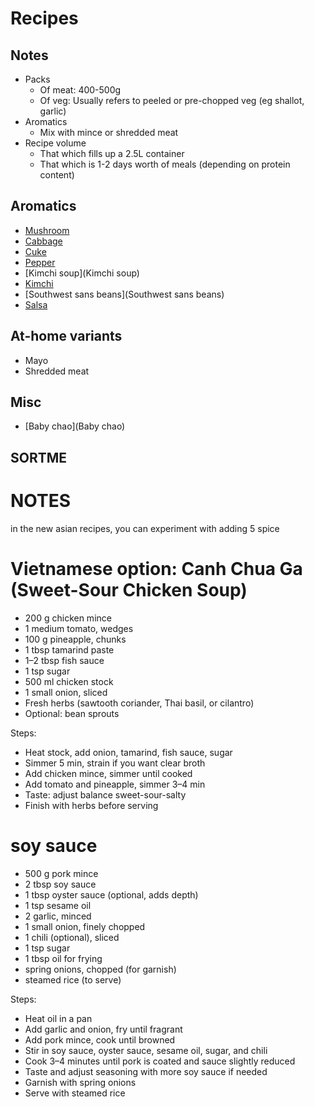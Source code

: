 # Recipes
## Notes
* Packs
    * Of meat: 400-500g
    * Of veg: Usually refers to peeled or pre-chopped veg (eg shallot, garlic)
* Aromatics
    * Mix with mince or shredded meat
* Recipe volume
    * That which fills up a 2.5L container
    * That which is 1-2 days worth of meals (depending on protein content)

## Aromatics
* [Mushroom](Mushroom)
* [Cabbage](Cabbage)
* [Cuke](Cuke)
* [Pepper](Peppers)
* [Kimchi soup](Kimchi soup)
* [Kimchi](Kimchi)
* [Southwest sans beans](Southwest sans beans)
* [Salsa](Salsa)

## At-home variants
* Mayo
* Shredded meat

## Misc
* [Baby chao](Baby chao)

## SORTME

# NOTES
in the new asian recipes, you can experiment with adding 5 spice


# Vietnamese option: Canh Chua Ga (Sweet-Sour Chicken Soup)

* 200 g chicken mince
* 1 medium tomato, wedges
* 100 g pineapple, chunks
* 1 tbsp tamarind paste
* 1–2 tbsp fish sauce
* 1 tsp sugar
* 500 ml chicken stock
* 1 small onion, sliced
* Fresh herbs (sawtooth coriander, Thai basil, or cilantro)
* Optional: bean sprouts

Steps:

* Heat stock, add onion, tamarind, fish sauce, sugar
* Simmer 5 min, strain if you want clear broth
* Add chicken mince, simmer until cooked
* Add tomato and pineapple, simmer 3–4 min
* Taste: adjust balance sweet-sour-salty
* Finish with herbs before serving



# soy sauce
* 500 g pork mince
* 2 tbsp soy sauce
* 1 tbsp oyster sauce (optional, adds depth)
* 1 tsp sesame oil
* 2 garlic, minced
* 1 small onion, finely chopped
* 1 chili (optional), sliced
* 1 tsp sugar
* 1 tbsp oil for frying
* spring onions, chopped (for garnish)
* steamed rice (to serve)

Steps:
* Heat oil in a pan
* Add garlic and onion, fry until fragrant
* Add pork mince, cook until browned
* Stir in soy sauce, oyster sauce, sesame oil, sugar, and chili
* Cook 3–4 minutes until pork is coated and sauce slightly reduced
* Taste and adjust seasoning with more soy sauce if needed
* Garnish with spring onions
* Serve with steamed rice
